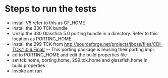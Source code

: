 Steps to run the tests
===========================
- Install V5 refer to this as GF_HOME
- Install the 330 TCK bundle
- Unzip the 330 Glassfish 5.0 porting bundle in a directory.
    Refer to this location as PORTING_HOME
- Install the 299 TCK from http://sourceforge.net/projects/jboss/files/CDI-TCK/1.0.6.Final/ 
  -- This porting package is reusing their porting impl.
- cd to PORTING_HOME and edit the build.properties file
- set tck.home, porting.home, 299.tck.home and glassfish.home in build.properties
- Invoke ant run

